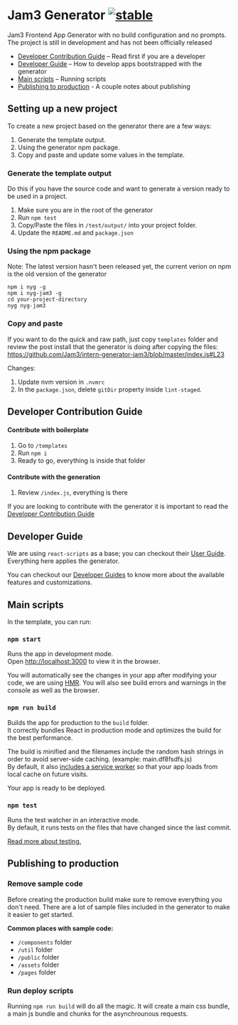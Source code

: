 # Jam3 Generator [![stable](http://hughsk.github.io/stability-badges/dist/stable.svg)](http://github.com/hughsk/stability-badges)

Jam3 Frontend App Generator with no build configuration and no prompts. The project is still in development and has not been officially released

* [Developer Contribution Guide](https://github.com/Jam3/generator-jam3-v2/blob/master/CONTRIBUTING.md) – Read first if you are a developer
* [Developer Guide](#developer-guide) – How to develop apps bootstrapped with the generator
* [Main scripts](#main-scripts) – Running scripts
* [Publishing to production](#publishing-to-production) - A couple notes about publishing

## Setting up a new project

To create a new project based on the generator there are a few ways:

1.  Generate the template output.
2.  Using the generator npm package.
3.  Copy and paste and update some values in the template.

### Generate the template output

Do this if you have the source code and want to generate a version ready to be used in a project.

1.  Make sure you are in the root of the generator
2.  Run `npm test`
3.  Copy/Paste the files in `/test/output/` into your project folder.
4.  Update the `README.md` and `package.json`

### Using the npm package

Note: The latest version hasn't been released yet, the current verion on npm is the old version of the generator

```
npm i nyg -g
npm i nyg-jam3 -g
cd your-project-directory
nyg nyg-jam3
```

### Copy and paste

If you want to do the quick and raw path, just copy `templates` folder and review the post install that the generator is doing after copying the files: https://github.com/Jam3/intern-generator-jam3/blob/master/index.js#L23

Changes:

1.  Update nvm version in `.nvmrc`
2.  In the `package.json`, delete `gitDir` property inside `lint-staged`.

## Developer Contribution Guide

#### Contribute with boilerplate

1.  Go to `/templates`
2.  Run `npm i`
3.  Ready to go, everything is inside that folder

#### Contribute with the generation

1.  Review `/index.js`, everything is there

If you are looking to contribute with the generator it is important to read the [Developer Contribution Guide](https://github.com/Jam3/generator-jam3-v2/blob/master/CONTRIBUTING.md)

## Developer Guide

We are using `react-scripts` as a base; you can checkout their [User Guide](https://github.com/facebook/create-react-app/blob/master/packages/react-scripts/template/README.md). Everything here applies the generator.

You can checkout our [Developer Guides](https://github.com/Jam3/generator-jam3-v2/blob/master/templates/docs/DEVELOPER_GUIDE.md) to know more about the available features and customizations.

## Main scripts

In the template, you can run:

### `npm start`

Runs the app in development mode.<br>
Open [http://localhost:3000](http://localhost:3000) to view it in the browser.

You will automatically see the changes in your app after modifying your code, we are using [HMR](https://webpack.js.org/concepts/hot-module-replacement/).
You will also see build errors and warnings in the console as well as the browser.

### `npm run build`

Builds the app for production to the `build` folder.<br>
It correctly bundles React in production mode and optimizes the build for the best performance.

The build is minified and the filenames include the random hash strings in order to avoid server-side caching. (example: main.df8fsdfs.js)<br>
By default, it also [includes a service worker](https://github.com/facebook/create-react-app/blob/master/packages/react-scripts/template/README.md#making-a-progressive-web-app) so that your app loads from local cache on future visits.

Your app is ready to be deployed.

### `npm test`

Runs the test watcher in an interactive mode.<br>
By default, it runs tests on the files that have changed since the last commit.

[Read more about testing.](https://github.com/facebook/create-react-app/blob/master/packages/react-scripts/template/README.md#running-tests)

## Publishing to production

### Remove sample code

Before creating the production build make sure to remove everything you don't need. There are a lot of sample files included in the generator to make it easier to get started.

**Common places with sample code:**

* `/components` folder
* `/util` folder
* `/public` folder
* `/assets` folder
* `/pages` folder

### Run deploy scripts

Running `npm run build` will do all the magic. It will create a main css bundle, a main js bundle and chunks for the asynchrounous requests.

